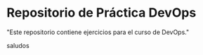# Repositorio de Práctica DevOps
"Este repositorio contiene ejercicios para el curso de DevOps."

saludos